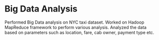 # Big Data Analysis

Performed Big Data analysis on NYC taxi dataset. Worked on Hadoop MapReduce framework to perform various analysis. Analyzed the data based on parameters such as location, fare, cab owner, payment type etc.
